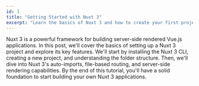 ```yaml
---
id: 1
title: "Getting Started with Nuxt 3"
excerpt: "Learn the basics of Nuxt 3 and how to create your first project."
---
```


Nuxt 3 is a powerful framework for building server-side rendered Vue.js applications. In this post, we'll cover the basics of setting up a Nuxt 3 project and explore its key features. We'll start by installing the Nuxt 3 CLI, creating a new project, and understanding the folder structure. Then, we'll dive into Nuxt 3's auto-imports, file-based routing, and server-side rendering capabilities. By the end of this tutorial, you'll have a solid foundation to start building your own Nuxt 3 applications.
